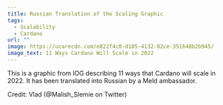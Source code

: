 ```yaml
---
title: Russian Translation of the Scaling Graphic
tags:
  - Scalability
  - Cardano
url: ""
image: https://ucarecdn.com/e822f4c0-d105-4132-82ce-351648b2b945/
image_text: 11 Ways Cardano Will Scale in 2022
---
```


This is a graphic from IOG describing 11 ways that Cardano will scale in 2022. It has been translated into Russian by a Meld ambassador.

Credit: Vlad (@Malish\_Slemie on Twitter)
